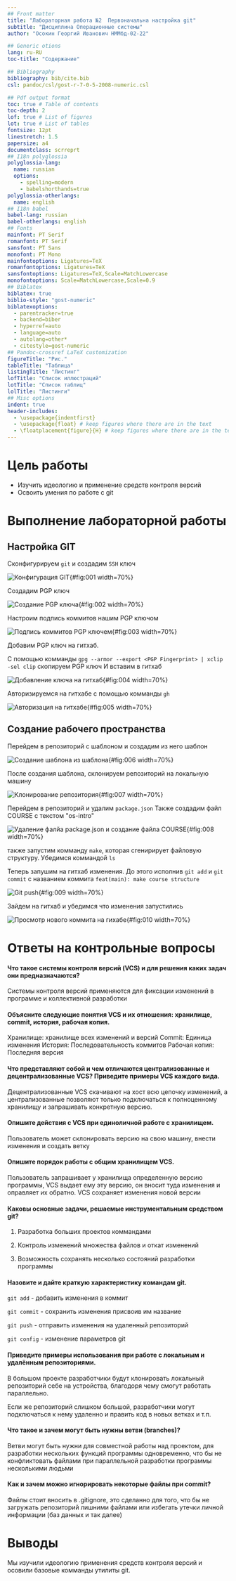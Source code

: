 ```yaml
---
## Front matter
title: "Лабораторная работа №2  Первоначальна настройка git"
subtitle: "Дисциплина Операционные системы"
author: "Осокин Георгий Иванович НММбд-02-22"

## Generic otions
lang: ru-RU
toc-title: "Содержание"

## Bibliography
bibliography: bib/cite.bib
csl: pandoc/csl/gost-r-7-0-5-2008-numeric.csl

## Pdf output format
toc: true # Table of contents
toc-depth: 2
lof: true # List of figures
lot: true # List of tables
fontsize: 12pt
linestretch: 1.5
papersize: a4
documentclass: scrreprt
## I18n polyglossia
polyglossia-lang:
  name: russian
  options:
	- spelling=modern
	- babelshorthands=true
polyglossia-otherlangs:
  name: english
## I18n babel
babel-lang: russian
babel-otherlangs: english
## Fonts
mainfont: PT Serif
romanfont: PT Serif
sansfont: PT Sans
monofont: PT Mono
mainfontoptions: Ligatures=TeX
romanfontoptions: Ligatures=TeX
sansfontoptions: Ligatures=TeX,Scale=MatchLowercase
monofontoptions: Scale=MatchLowercase,Scale=0.9
## Biblatex
biblatex: true
biblio-style: "gost-numeric"
biblatexoptions:
  - parentracker=true
  - backend=biber
  - hyperref=auto
  - language=auto
  - autolang=other*
  - citestyle=gost-numeric
## Pandoc-crossref LaTeX customization
figureTitle: "Рис."
tableTitle: "Таблица"
listingTitle: "Листинг"
lofTitle: "Список иллюстраций"
lotTitle: "Список таблиц"
lolTitle: "Листинги"
## Misc options
indent: true
header-includes:
  - \usepackage{indentfirst}
  - \usepackage{float} # keep figures where there are in the text
  - \floatplacement{figure}{H} # keep figures where there are in the text
---
```


# Цель работы
- Изучить идеологию и применение средств контроля версий
- Освоить умения по работе с git

# Выполнение лабораторной работы

## Настройка GIT

  Сконфигурируем `git` и создадим `SSH` ключ

![Конфигурация GIT ](image/1.png){#fig:001 width=70%}

  Создадим PGP ключ

![Создание PGP ключа ](image/2.png){#fig:002 width=70%}

Настроим подпись коммитов нашим PGP ключом

![Подпись коммитов PGP ключем](image/3.png){#fig:003 width=70%}

Добавим PGP ключ на гитхаб.

С помощью комманды `gpg --armor --export <PGP Fingerprint> | xclip -sel clip`  скопируем PGP ключ
И вставим в гитхаб

![Добавление ключа на гитхаб](image/4.png){#fig:004 width=70%}

Авторизируемся на гитхабе с помощью комманды `gh`

![Авторизация на гитхабе](image/5.png){#fig:005 width=70%}


## Создание рабочего пространства

Перейдем в репозиторий с шаблоном и создадим из него шаблон

![Создание шаблона из шаблона](image/6.png){#fig:006 width=70%}
	
После создания шаблона, склонируем репозиторий на локальную машину

![Клонирование репозитория ](image/7.png){#fig:007 width=70%}

Перейдем в репозиторий и удалим `package.json`
Также создадим файл COURSE с текстом "os-intro"

![Удаление фалйа package.json и создание файла COURSE ](image/8.png){#fig:008 width=70%}

также запустим комманду `make`, которая сгенирирует файловую структуру. 
Убедимся коммандой `ls`

Теперь запушим на гитхаб изменения. До этого исполнив `git add` и `git commit` с названием коммита `feat(main): make course structure`

![Git push](image/9.png){#fig:009 width=70%}

Зайдем на гитхаб и убедимся что изменения запустились

![Просмотр нового коммита на гихабе](image/10.png){#fig:010 width=70%}


# Ответы на контрольные вопросы

#### Что такое системы контроля версий (VCS) и для решения каких задач они предназначаются?

Системы контроля версий применяются для фиксации изменений в программе и коллективной разработки

#### Объясните следующие понятия VCS и их отношения: хранилище, commit, история, рабочая копия.

Хранилище: хранилище всех изменений и версий
Commit: Единица изменения
История: Последовательность коммитов
Рабочая копия: Последняя версия

#### Что представляют собой и чем отличаются централизованные и децентрализованные VCS? Приведите примеры VCS каждого вида.

Децентрализованные VCS скачивают на хост всю цепочку изменений, а централизованные позволяют только подключаться к полноценному хранилищу и запрашивать конкретную версию.

#### Опишите действия с VCS при единоличной работе с  хранилищем.

Пользователь может склонировать версию на свою машину, внести изменения и создать ветку

#### Опишите порядок работы с общим хранилищем VCS.

Пользователь запрашивает у хранилища определенную версию программы, VCS выдает ему эту версию, он вносит туда изменения и оправляет их обратно. VCS сохраняет изменения новой версии 

#### Каковы основные задачи, решаемые инструментальным средством git?

1. Разработка больших проектов коммандами

2. Контроль изменений множества файлов и откат изменений

3. Возможность сохранять несколько состояний разработки программы 

#### Назовите и дайте краткую характеристику командам git.

`git add` - добавить изменения в коммит

`git commit` - сохранить изменения присвоив им название

`git push` - отправить изменения на удаленный репозиторий

`git config` - изменение параметров git

#### Приведите примеры использования при работе с локальным и удалённым репозиториями.

В большом проекте разработчики будут клонировать локальный репозиторий себе на устройства, благодоря чему смогут работать параллельно.

Если же репозиторий слишком большой, разработчики могут подключаться к нему удаленно и править код в новых ветках и т.п.

#### Что такое и зачем могут быть нужны ветви (branches)?

Ветви могут быть нужни для совместной работы над проектом, для разработки нескольких функций программы одновременно, что бы не конфликтовать файлами при параллельной разработки программы несколькими людьми

#### Как и зачем можно игнорировать некоторые файлы при commit?

Файлы стоит вносить в .gitignore, это сделанно для того, что бы не загружать репозиторий лишними файлами или избегать утечки личной информации (баз данных и так далее)


# Выводы

Мы изучили идеологию применения средств контроля версий и осовили базовые комманды утилиты git. 


